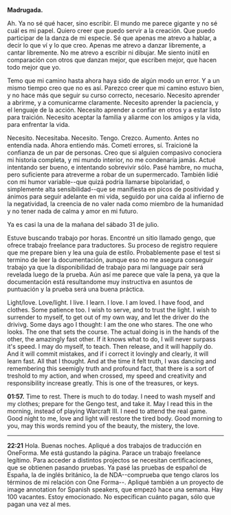 **Madrugada.**

Ah. Ya no sé qué hacer, sino escribir. El mundo me parece gigante y no sé cuál es mi papel. Quiero creer que puedo servir a la creación. Que puedo participar de la danza de mi especie. Sé que apenas me atrevo a hablar, a decir lo que ví y lo que creo. Apenas me atrevo a danzar libremente, a cantar libremente. No me atrevo a escribir ni dibujar. Me siento inútil en comparación con otros que danzan mejor, que escriben mejor, que hacen todo mejor que yo.

Temo que mi camino hasta ahora haya sido de algún modo un error. Y a un mismo tiempo creo que no es así. Parezco creer que mi camino estuvo bien, y no hace más que seguir su curso correcto, necesario. Necesito aprender a abrirme, y a comunicarme claramente. Necesito aprender la paciencia, y el lenguaje de la acción. Necesito aprender a confiar en otros y a estar listo para traición. Necesito aceptar la familia y aliarme con los amigos y la vida, para enfrentar la vida.

Necesito. Necesitaba. Necesito. Tengo. Crezco. Aumento. Antes no entendía nada. Ahora entiendo más. Cometí errores, sí. Traicioné la confianza de un par de personas. Creo que si alguien compasivo conociera mi historia completa, y mi mundo interior, no me condenaría jamás. Actué intentando ser bueno, e intentando sobrevivir sólo. Pasé hambre, no mucha, pero suficiente para atreverme a robar de un supermercado. También lidié con mi humor variable--que quizá podría llamarse bipolaridad, o simplemente alta sensibilidad--que se manifiesta en picos de positividad y ánimos para seguir adelante en mi vida, seguido por una caída al infierno de la negatividad, la creencia de no valer nada como miembro de la humanidad y no tener nada de calma y amor en mi futuro.

Ya es casi la una de la mañana del sábado 31 de julio.

Estuve buscando trabajo por horas. Encontré un sitio llamado gengo, que ofrece trabajo freelance para traductores. Su proceso de registro requiere que me prepare bien y lea una guía de estilo. Probablemente pase el test si termino de leer la documentación, aunque eso no me asegura conseguir trabajo ya que la disponibilidad de trabajo para mi language pair será revelada luego de la prueba. Aún así me parece que vale la pena, ya que la documentación está resultandome muy instructiva en asuntos de puntuación y la prueba será una buena práctica.

Light/love. Love/light. I live. I learn. I love. I am loved. I have food, and clothes. Some patience too. I wish to serve, and to trust the light. I wish to surrender to myself, to get out of my own way, and let the driver do the drivivg. Some days ago I thought: I am the one who stares. The one who looks. The one that sets the course. The actual doing is in the hands of the other, the amazingly fast other. If it knows what to do, I will never surpass it's speed. I may do myself, to teach. Then release, and it will happily do. And it will commit mistakes, and if i correct it lovingly and clearly, it will learn fast. All that I thought. And at the time it felt truth, I was dancing and remembering this seemigly truth and profound fact, that there is a sort of treshold to my action, and when crossed, my speed and creativity and responsibility increase greatly. This is one of the treasures, or keys.

**01:57.** Time to rest. There is much to do today. I need to wash myself and my clothes; prepare for the Gengo test, and take it. May  I read this in the morning, instead of playing Warcraft III. I need to attend the real game. Good night to me, love and light will restore the tired body. Good morning to you, may this words remind you of the beauty, the mistery, the love.

---
**22:21** Hola. Buenas noches. Apliqué a dos trabajos de traducción en OneForma. Me está gustando la página. Parace un trabajo freelance legítimo. Para acceder a distintos projectos se necesitan certificaciones, que se obtienen pasando pruebas. Ya pasé las pruebas de español de España, la de inglés británico, la de NDA--comprueba que tengo claros los términos de mi relación con One Forma--. Apliqué también a un proyecto de image annotation for Spanish speakers, que empezó hace una semana. Hay 100 vacantes. Estoy emocionado. No especifican cuánto pagan, sólo que pagan una vez al mes.